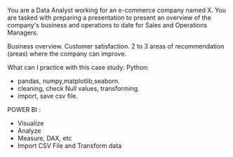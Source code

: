 You are a Data Analyst working for an e-commerce company named X. You are tasked with preparing a presentation to present an overview of the company's business and operations to date for Sales and Operations Managers.

Business overview.
Customer satisfaction.
2 to 3 areas of recommendation (areas) where the company can improve.

What can I practice with this case study:
Python: 
  - pandas, numpy,matplotlib,seaborn.
  - cleaning, check Null values, transforming.
  - import, save csv file.
  
  POWER BI :
  - Visualize
  - Analyze
  - Measure, DAX, etc
  - Import CSV File and Transform data
